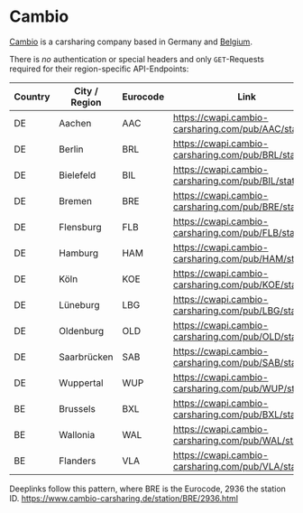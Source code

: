 # Cambio

[Cambio](https://https://www.cambio-carsharing.de/) is a carsharing company based in Germany and [Belgium](https://www.cambio.be/en-bxl).

There is *no* authentication or special headers and only `GET`-Requests required for their region-specific API-Endpoints:


Country | City / Region | Eurocode | Link
--- | --- | --- | ---
DE | Aachen | AAC | https://cwapi.cambio-carsharing.com/pub/AAC/stations
DE | Berlin | BRL | https://cwapi.cambio-carsharing.com/pub/BRL/stations
DE | Bielefeld | BIL | https://cwapi.cambio-carsharing.com/pub/BIL/stations
DE | Bremen | BRE | https://cwapi.cambio-carsharing.com/pub/BRE/stations
DE | Flensburg | FLB | https://cwapi.cambio-carsharing.com/pub/FLB/stations
DE | Hamburg | HAM | https://cwapi.cambio-carsharing.com/pub/HAM/stations
DE | Köln | KOE | https://cwapi.cambio-carsharing.com/pub/KOE/stations
DE | Lüneburg | LBG | https://cwapi.cambio-carsharing.com/pub/LBG/stations
DE | Oldenburg | OLD | https://cwapi.cambio-carsharing.com/pub/OLD/stations
DE | Saarbrücken | SAB | https://cwapi.cambio-carsharing.com/pub/SAB/stations
DE | Wuppertal | WUP | https://cwapi.cambio-carsharing.com/pub/WUP/stations
BE | Brussels | BXL | https://cwapi.cambio-carsharing.com/pub/BXL/stations
BE | Wallonia | WAL | https://cwapi.cambio-carsharing.com/pub/WAL/stations
BE | Flanders | VLA | https://cwapi.cambio-carsharing.com/pub/VLA/stations

Deeplinks follow this pattern, where BRE is the Eurocode, 2936 the station ID.
https://www.cambio-carsharing.de/station/BRE/2936.html
